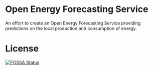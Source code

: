 # Open Energy Forecasting Service
An effort to create an Open Energy Forecasting Service providing predictions on the local production and consumption of energy.

# License

[![FOSSA Status](https://app.fossa.com/api/projects/git%2Bgithub.com%2FtheMomax%2Fopenefs.svg?type=large)](https://app.fossa.com/projects/git%2Bgithub.com%2FtheMomax%2Fopenefs?ref=badge_large)